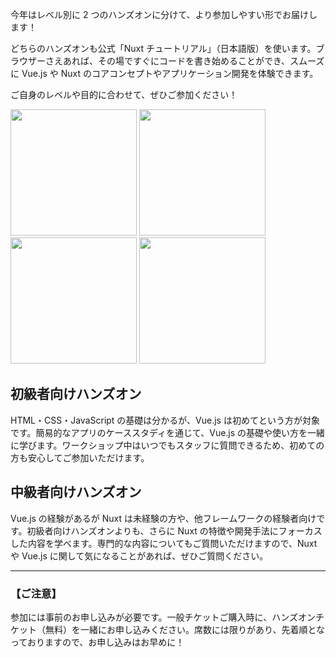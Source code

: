 今年はレベル別に 2 つのハンズオンに分けて、より参加しやすい形でお届けします！

どちらのハンズオンも公式「Nuxt チュートリアル」（日本語版）を使います。ブラウザーさえあれば、その場ですぐにコードを書き始めることができ、スムーズに Vue.js や Nuxt のコアコンセプトやアプリケーション開発を体験できます。

ご自身のレベルや目的に合わせて、ぜひご参加ください！

<div class="hands-on-images">
  <img
    src="/images/ticket/ticket-hands-on_1.png"
    width="202"
    height="202"
    class="hands-on-image"
    alt=""
  />
  <img
    src="/images/ticket/ticket-hands-on_2.png"
    width="202"
    height="202"
    class="hands-on-image"
    alt=""
  />
  <img
    src="/images/ticket/ticket-hands-on_3.png"
    width="202"
    height="202"
    class="hands-on-image"
    alt=""
  />
  <img
    src="/images/ticket/ticket-hands-on_4.png"
    width="202"
    height="202"
    class="hands-on-image"
    alt=""
  />
</div>

## 初級者向けハンズオン

HTML・CSS・JavaScript の基礎は分かるが、Vue.js は初めてという方が対象です。簡易的なアプリのケーススタディを通じて、Vue.js の基礎や使い方を一緒に学びます。ワークショップ中はいつでもスタッフに質問できるため、初めての方も安心してご参加いただけます。

## 中級者向けハンズオン

Vue.js の経験があるが Nuxt は未経験の方や、他フレームワークの経験者向けです。初級者向けハンズオンよりも、さらに Nuxt の特徴や開発手法にフォーカスした内容を学べます。専門的な内容についてもご質問いただけますので、Nuxt や Vue.js に関して気になることがあれば、ぜひご質問ください。

<hr class="individual-sponsor-divider" />

### 【ご注意】

参加には事前のお申し込みが必要です。一般チケットご購入時に、ハンズオンチケット（無料）を一緒にお申し込みください。席数には限りがあり、先着順となっておりますので、お申し込みはお早めに！